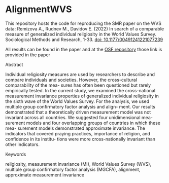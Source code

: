 # AlignmentWVS
This repository hosts the code for reproducing the SMR paper on the WVS data: Remizova A., Rudnev M., Davidov E. (2022) In search of a comparable measure of generalized individual religiosity in the World Values Survey. Sociological Methods and Research, 1-33. [doi: 10.1177/00491241221077239](https://doi.org/10.1177/00491241221077239) 

All results can be found in the paper and at the [OSF repository](https://osf.io/ru4sh) those link is provided in the paper 

Abstract

Individual religiosity measures are used by researchers to describe and compare individuals and societies. However, the cross-cultural comparability of the mea- sures has often been questioned but rarely empirically tested. In the current study, we examined the cross-national measurement invariance properties of generalized individual religiosity in the sixth wave of the World Values Survey. For the analysis, we used multiple group confirmatory factor analysis and align- ment. Our results demonstrated that a theoretically driven measurement model was not invariant across all countries. We suggested four unidimensional mea- surement models and four overlapping groups of countries in which these mea- surement models demonstrated approximate invariance. The indicators that covered praying practices, importance of religion, and confidence in its institu- tions were more cross-nationally invariant than other indicators.

Keywords

religiosity, measurement invariance (MI), World Values Survey (WVS), multiple group confirmatory factor analysis (MGCFA), alignment, approximate measurement invariance

